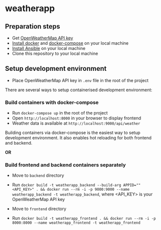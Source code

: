 # weatherapp

## Preparation steps
- Get [OpenWeatherMap API key](https://openweathermap.org/)
- [Install docker](https://docs.docker.com/engine/install/) and [docker-compose](https://docs.docker.com/compose/install/) on your local machine
- [Install Ansible](https://docs.ansible.com/ansible/latest/installation_guide/intro_installation.html) on your local machine
- Clone this repository to your local machine

## Setup development environment
- Place OpenWeatherMap API key in `.env` file in the root of the project

There are several ways to setup containerised development environment:

### Build containers with docker-compose
- Run `docker-compose up` in the root of the project
- Open `http://localhost:8000` in your browser to display frontend
- Weather data is available at `http://localhost:9000/api/weather`

Building containers via docker-compose is the easiest way to setup development environment. It also enables hot reloading for both frontend and backend.

**OR** 

### Build frontend and backend containers separately
- Move to `backend` directory
- Run `docker build -t weatherapp_backend --build-arg APPID=""<API_KEY>" . && docker run --rm -i -p 9000:9000 --name weatherapp_backend -t weatherapp_backend`, where <API_KEY> is your OpenWeatherMap API key

- Move to `frontend` directory
- Run `docker build -t weatherapp_frontend . && docker run --rm -i -p 8000:8000 --name weatherapp_frontend -t weatherapp_frontend`
